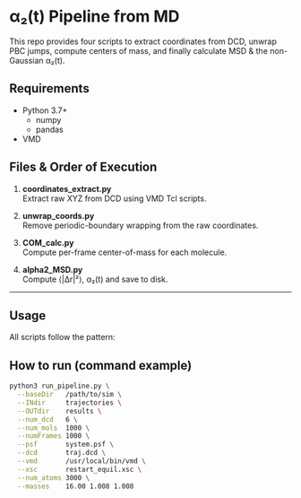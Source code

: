 # α₂(t) Pipeline from MD

This repo provides four scripts to extract coordinates from DCD, unwrap PBC jumps,
compute centers of mass, and finally calculate MSD & the non-Gaussian α₂(t).

## Requirements

- Python 3.7+
    + numpy
    + pandas
- VMD 

## Files & Order of Execution

1. **coordinates_extract.py**  
   Extract raw XYZ from DCD using VMD Tcl scripts.

2. **unwrap_coords.py**  
   Remove periodic-boundary wrapping from the raw coordinates.

3. **COM_calc.py**  
   Compute per-frame center-of-mass for each molecule.

4. **alpha2_MSD.py**  
   Compute ⟨|Δr|²⟩, α₂(t) and save to disk.

---

## Usage

All scripts follow the pattern:

## How to run (command example)
```bash
python3 run_pipeline.py \
  --baseDir   /path/to/sim \
  --INdir     trajectories \
  --OUTdir    results \
  --num_dcd   6 \
  --num_mols  1000 \
  --numFrames 1000 \
  --psf       system.psf \
  --dcd       traj.dcd \
  --vmd       /usr/local/bin/vmd \
  --xsc       restart_equil.xsc \
  --num_atoms 3000 \
  --masses    16.00 1.008 1.008
